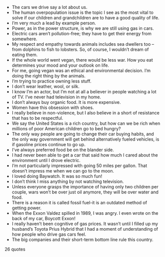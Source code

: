  - The cars we drive say a lot about us.
 - The human overpopulation issue is the topic I see as the most vital to solve if our children and grandchildren are to have a good quality of life.
 - I’m very much a lead by example person.
 - Power, as in the power structure, is why we are still using gas in cars.
 - Electric cars aren’t pollution-free; they have to get their energy from somewhere.
 - My respect and empathy towards animals includes sea dwellers too – from dolphins to fish to lobsters. So, of course, I wouldn’t dream of eating them.
 - If the whole world went vegan, there would be less war. How you eat determines your mood and your outlook on life.
 - For me, going vegan was an ethical and environmental decision. I’m doing the right thing by the animals.
 - I’m trying to practice owning less stuff.
 - I don’t wear leather, wool, or silk.
 - I know I’m an actor, but I’m not at all a believer in people watching a lot of TV. I’ve never had television in my home.
 - I don’t always buy organic food. It is more expensive.
 - Women have this obsession with shoes.
 - I really believe in non-violence, but I also believe in a short of resistance that has to be respectful.
 - We say the United States is a rich country, but how can we be rich when millions of poor American children go to bed hungry?
 - The only way people are going to change their car buying habits, and the only way government will get behind alternatively fueled vehicles, is if gasoline prices continue to go up.
 - I’ve always preferred food be on the blander side.
 - I had never been able to get a car that said how much I cared about the environment until I drove electric.
 - I’m not particularly impressed with going 50 miles per gallon. That doesn’t impress me when we can go to the moon.
 - I loved doing Baywatch. It was so much fun!
 - I don’t think I miss anything by not watching television.
 - Unless everyone grasps the importance of having only two children per couple, wars won’t be over just oil anymore, they will be over water and food.
 - There is a reason it is called fossil fuel-it is an outdated method of getting power.
 - When the Exxon Valdez spilled in 1989, I was angry. I even wrote on the back of my car, Boycott Exxon!
 - I really haven’t been cognitive of gas prices. It wasn’t until I filled up my husband’s Toyota Prius Hybrid that I had a moment of understanding of how people who drive gas cars feel.
 - The big companies and their short-term bottom line rule this country.

26 quotes